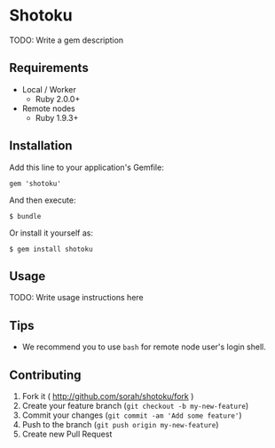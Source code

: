 # Shotoku

TODO: Write a gem description

## Requirements

- Local / Worker
  - Ruby 2.0.0+
- Remote nodes
  - Ruby 1.9.3+

## Installation

Add this line to your application's Gemfile:

    gem 'shotoku'

And then execute:

    $ bundle

Or install it yourself as:

    $ gem install shotoku

## Usage

TODO: Write usage instructions here

## Tips

- We recommend you to use `bash` for remote node user's login shell.

## Contributing

1. Fork it ( http://github.com/sorah/shotoku/fork )
2. Create your feature branch (`git checkout -b my-new-feature`)
3. Commit your changes (`git commit -am 'Add some feature'`)
4. Push to the branch (`git push origin my-new-feature`)
5. Create new Pull Request
